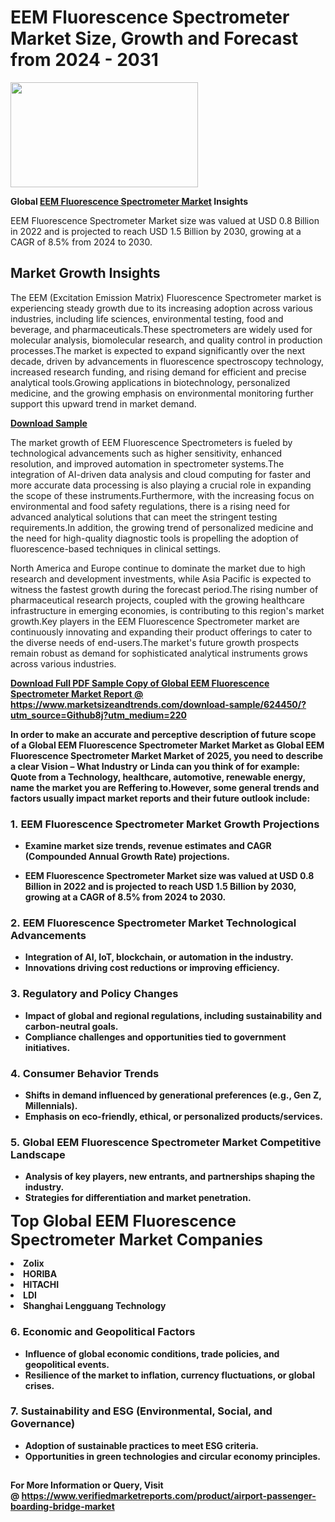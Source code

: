 <H1>EEM Fluorescence Spectrometer Market Size, Growth and Forecast from 2024 - 2031</H1><img class="aligncenter size-medium wp-image-584254" src="https://thirdeyenews.in/wp-content/uploads/2024/09/Global-Market-Research-300x168.jpeg" alt="" width="300" height="168" /><p><strong>Global&nbsp;<a href="https://www.marketsizeandtrends.com/download-sample/624450/?utm_source=Github8j?utm_medium=220">EEM Fluorescence Spectrometer Market</a> Insights</strong></p><p>EEM Fluorescence Spectrometer Market size was valued at USD 0.8 Billion in 2022 and is projected to reach USD 1.5 Billion by 2030, growing at a CAGR of 8.5% from 2024 to 2030.</p><p><h2>Market Growth Insights</h2> <p>The EEM (Excitation Emission Matrix) Fluorescence Spectrometer market is experiencing steady growth due to its increasing adoption across various industries, including life sciences, environmental testing, food and beverage, and pharmaceuticals.These spectrometers are widely used for molecular analysis, biomolecular research, and quality control in production processes.The market is expected to expand significantly over the next decade, driven by advancements in fluorescence spectroscopy technology, increased research funding, and rising demand for efficient and precise analytical tools.Growing applications in biotechnology, personalized medicine, and the growing emphasis on environmental monitoring further support this upward trend in market demand.</p> <p><strong><a href="#">Download Sample</a></strong></p> <p>The market growth of EEM Fluorescence Spectrometers is fueled by technological advancements such as higher sensitivity, enhanced resolution, and improved automation in spectrometer systems.The integration of AI-driven data analysis and cloud computing for faster and more accurate data processing is also playing a crucial role in expanding the scope of these instruments.Furthermore, with the increasing focus on environmental and food safety regulations, there is a rising need for advanced analytical solutions that can meet the stringent testing requirements.In addition, the growing trend of personalized medicine and the need for high-quality diagnostic tools is propelling the adoption of fluorescence-based techniques in clinical settings.</p> <p>North America and Europe continue to dominate the market due to high research and development investments, while Asia Pacific is expected to witness the fastest growth during the forecast period.The rising number of pharmaceutical research projects, coupled with the growing healthcare infrastructure in emerging economies, is contributing to this region's market growth.Key players in the EEM Fluorescence Spectrometer market are continuously innovating and expanding their product offerings to cater to the diverse needs of end-users.The market's future growth prospects remain robust as demand for sophisticated analytical instruments grows across various industries.</p> <p><strong><a href="#"></p><p><span class=""><strong>Download Full PDF Sample Copy of Global EEM Fluorescence Spectrometer Market Report</strong> @ <a href="https://www.marketsizeandtrends.com/download-sample/624450/?utm_source=Github8j?utm_medium=220" target="_blank">https://www.marketsizeandtrends.com/download-sample/624450/?utm_source=Github8j?utm_medium=220</a></span></p><p>In order to make an accurate and perceptive description of future scope of a Global&nbsp;EEM Fluorescence Spectrometer Market Market as Global&nbsp;EEM Fluorescence Spectrometer Market Market of 2025, you need to describe a clear Vision &ndash; What Industry or Linda can you think of for example: Quote from a Technology, healthcare, automotive, renewable energy, name the market you are Reffering to.However, some general trends and factors usually impact market reports and their future outlook include:</p><h3>1.&nbsp;<strong>EEM Fluorescence Spectrometer Market Growth Projections</strong></h3><ul><li>Examine market size trends, revenue estimates and CAGR (Compounded Annual Growth Rate) projections.</li><li><p>EEM Fluorescence Spectrometer Market size was valued at USD 0.8 Billion in 2022 and is projected to reach USD 1.5 Billion by 2030, growing at a CAGR of 8.5% from 2024 to 2030.</p></li></ul><h3>2.&nbsp;<strong>EEM Fluorescence Spectrometer Market Technological Advancements</strong></h3><ul><li>Integration of AI, IoT, blockchain, or automation in the industry.</li><li>Innovations driving cost reductions or improving efficiency.</li></ul><h3>3.&nbsp;<strong>Regulatory and Policy Changes</strong></h3><ul><li>Impact of global and regional regulations, including sustainability and carbon-neutral goals.</li><li>Compliance challenges and opportunities tied to government initiatives.</li></ul><h3>4.&nbsp;<strong>Consumer Behavior Trends</strong></h3><ul><li>Shifts in demand influenced by generational preferences (e.g., Gen Z, Millennials).</li><li>Emphasis on eco-friendly, ethical, or personalized products/services.</li></ul><h3>5.&nbsp;<strong>Global EEM Fluorescence Spectrometer Market Competitive Landscape</strong></h3><ul><li>Analysis of key players, new entrants, and partnerships shaping the industry.</li><li>Strategies for differentiation and market penetration.</li></ul><p data-pm-slice="1 1 []"><span style="color: inherit; font-family: inherit; font-size: 25px;">Top Global EEM Fluorescence Spectrometer Market Companies</span></p><div class="" data-test-id=""><p><li>Zolix</li><li> HORIBA</li><li> HITACHI</li><li> LDI</li><li> Shanghai Lengguang Technology</li></p></div><h3>6.&nbsp;<strong>Economic and Geopolitical Factors</strong></h3><ul><li>Influence of global economic conditions, trade policies, and geopolitical events.</li><li>Resilience of the market to inflation, currency fluctuations, or global crises.</li></ul><h3>7.&nbsp;<strong>Sustainability and ESG (Environmental, Social, and Governance)</strong></h3><ul><li>Adoption of sustainable practices to meet ESG criteria.</li><li>Opportunities in green technologies and circular economy principles.</li></ul><h2><strong style="font-size: 14px;">For More Information or Query, Visit @&nbsp;</strong><a style="background-color: #ffffff; font-size: 14px;" href="https://www.marketsizeandtrends.com/report/eem-fluorescence-spectrometer-market/" target="_blank">https://www.verifiedmarketreports.com/product/airport-passenger-boarding-bridge-market</a></h2>